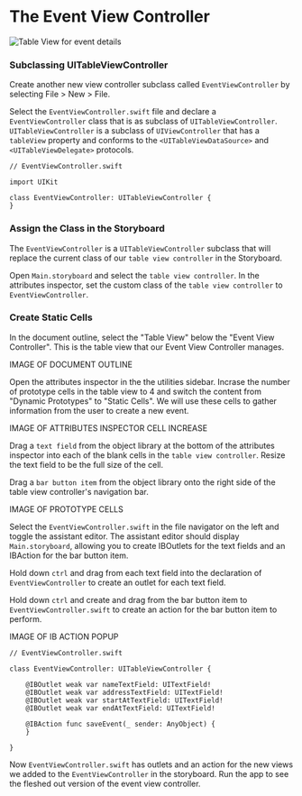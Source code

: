 # The Event View Controller

![Table View for event details](images/ios_app_skeleton_2.png)

### Subclassing UITableViewController

Create another new view controller subclass called `EventViewController` by selecting File > New > File.

Select the `EventViewController.swift` file and declare a `EventViewController` class that is as subclass of `UITableViewController`. `UITableViewController` is a subclass of `UIViewController` that has a `tableView` property and conforms to the `<UITableViewDataSource>` and `<UITableViewDelegate>` protocols.

	// EventViewController.swift
	
	import UIKit
	
	class EventViewController: UITableViewController {
	}
	
### Assign the Class in the Storyboard

The `EventViewController` is a `UITableViewController` subclass that will replace the current class of our `table view controller` in the Storyboard.

Open `Main.storyboard` and select the `table view controller`.
In the attributes inspector, set the custom class of the `table view controller` to `EventViewController`.

### Create Static Cells

In the document outline, select the "Table View" below the "Event View Controller". This is the table view that our Event View Controller manages.

IMAGE OF DOCUMENT OUTLINE

Open the attributes inspector in the the utilities sidebar. Incrase the number of prototype cells in the table view to 4 and switch the content from "Dynamic Prototypes" to "Static Cells". We will use these cells to gather information from the user to create a new event.

IMAGE OF ATTRIBUTES INSPECTOR CELL INCREASE

Drag a `text field` from the object library at the bottom of the attributes inspector into each of the blank cells in the `table view controller`. Resize the text field to be the full size of the cell.

Drag a `bar button item` from the object library onto the right side of the table view controller's navigation bar.

IMAGE OF PROTOTYPE CELLS

Select the `EventViewController.swift` in the file navigator on the left  and toggle the assistant editor. The assistant editor should display `Main.storyboard`, allowing you to create IBOutlets for the text fields and an IBAction for the bar button item. 

Hold down `ctrl` and drag from each text field into the declaration of `EventViewController` to create an outlet for each text field.

Hold down `ctrl` and create and drag from the bar button item to `EventViewController.swift` to create an action for the bar button item to perform.

IMAGE OF IB ACTION POPUP

	// EventViewController.swift

	class EventViewController: UITableViewController {
	
	    @IBOutlet weak var nameTextField: UITextField!
	    @IBOutlet weak var addressTextField: UITextField!
	    @IBOutlet weak var startAtTextField: UITextField!
	    @IBOutlet weak var endAtTextField: UITextField!
	
		@IBAction func saveEvent(_ sender: AnyObject) {
    	}
    	
	}

Now `EventViewController.swift` has outlets and an action for the new views we added to the `EventViewController` in the storyboard. Run the app to see the fleshed out version of the 	event view controller.
